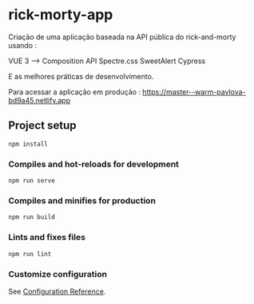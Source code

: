 # rick-morty-app

Criação de uma aplicação baseada na API pública do rick-and-morty 
usando :

VUE 3 --> Composition API
Spectre.css
SweetAlert
Cypress

E as melhores práticas de desenvolvimento.

Para acessar a aplicação em produção : https://master--warm-pavlova-bd9a45.netlify.app

## Project setup
```
npm install
```

### Compiles and hot-reloads for development
```
npm run serve
```

### Compiles and minifies for production
```
npm run build
```

### Lints and fixes files
```
npm run lint
```

### Customize configuration
See [Configuration Reference](https://cli.vuejs.org/config/).
